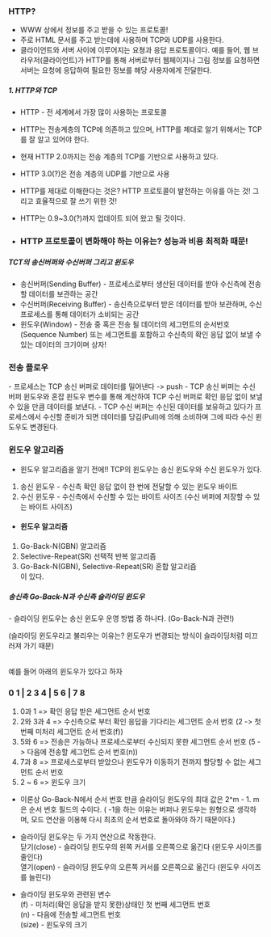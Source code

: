 ### HTTP?
- WWW 상에서 정보를 주고 받을 수 있는 프로토콜!
- 주로 HTML 문서를 주고 받는데에 사용하며 TCP와 UDP를 사용한다.
- 클라이언트와 서버 사이에 이루어지는 요쳥과 응답 프로토콜이다. 예를 들어, 웹 브라우저(클라이언트)가 HTTP를 통해 서버로부터 웹페이지나 그림 정보를 요청하면 서버는 요청에 응답하여 필요한 정보를 해당 사용자에게 전달한다.

##### 1. HTTP와 TCP
- HTTP - 전 세계에서 가장 많이 사용하는 프로토콜
- HTTP는 전송계층의 TCP에 의존하고 있으며, HTTP를 제대로 알기 위해서는 TCP를 잘 알고 있어야 한다.
- 현재 HTTP 2.0까지는 전송 계층의 TCP를 기반으로 사용하고 있다.
- HTTP 3.0(?)은 전송 계층의 UDP를 기반으로 사용
  
- HTTP를 제대로 이해한다는 것은? HTTP 프로토콜이 발전하는 이유를 아는 것! 그리고 효율적으로 잘 쓰기 위한 것!
- HTTP는 0.9~3.0(?)까지 업데이트 되어 왔고 될 것이다.
  
- <h3>HTTP 프로토콜이 변화해야 하는 이유는? 성능과 비용 최적화 때문!</h3>
  
  
##### TCT의 송신버퍼와 수신버퍼 그리고 윈도우
- 송신버퍼(Sending Buffer) - 프로세스로부터 생산된 데이터를 받아 수신측에 전송할 데이터를 보관하는 공간
- 수신버퍼(Receiving Buffer) - 송신측으로부터 받은 데이터를 받아 보관하며, 수신 프로세스를 통해 데이터가 소비되는 공간
- 윈도우(Window) - 전송 중 혹은 전송 될 데이터의 세그먼트의 순서번호(Sequence Number) 또는 세그먼트를 포함하고 수신측의 확인 응답 없이 보낼 수 있는 데이터의 크기이며 상자!

<h3>전송 플로우</h3>
- 프로세스는 TCP 송신 버퍼로 데이터를 밀어낸다 -> push
- TCP 송신 버퍼는 수신 버퍼 윈도우와 혼잡 윈도우 변수를 통해 계산하여 TCP 수신 버퍼로 확인 응답 없이 보낼 수 있을 만큼 데이터를 보낸다.
- TCP 수신 버퍼는 수신된 데이터를 보유하고 있다가 프로세스에서 수신할 준비가 되면 데이터를 당김(Pull)에 의해 소비하며 그에 따라 수신 윈도우도 변경된다.

### 윈도우 알고리즘
- 윈도우 알고리즘을 알기 전에!!
TCP의 윈도우는 송신 윈도우와 수신 윈도우가 있다.<br>
1. 송신 윈도우 - 수신측 확인 응답 없이 한 번에 전달할 수 있는 윈도우 바이트
2. 수신 윈도우 - 수신측에서 수신할 수 있는 바이트 사이즈 (수신 버퍼에 저장할 수 있는 바이트 사이즈)

- <h4>윈도우 알고리즘</h4>
1. Go-Back-N(GBN) 알고리즘
2. Selective-Repeat(SR) 선택적 반복 알고리즘
3. Go-Back-N(GBN), Selective-Repeat(SR) 혼합 알고리즘<br>
이 있다.<br>

<h5>송신측 Go-Back-N과 수신측 슬라이딩 윈도우</h5>
<p>- 슬라이딩 윈도우는 송신 윈도우 운영 방법 중 하나다. (Go-Back-N과 관련!)</p>
  (슬라이딩 윈도우라고 불리우는 이유는? 윈도우가 변경되는 방식이 슬라이딩처럼 미끄러져 가기 때문)<br><br>

예를 들어 아래의 윈도우가 있다고 하자
<h3>0  1  |  2  3  4  |  5  6  |  7  8</h3>

1. 0과 1 => 확인 응답 받은 세그먼트 순서 번호
2. 2와 3과 4 => 수신측으로 부터 확인 응답을 기다리는 세그먼트 순서 번호 (2 -> 첫 번째 미처리 세그먼트 순서 번호(f))
3. 5와 6 => 전송은 가능하나 프로세스로부터 수신되지 못한 세그먼트 순서 번호 (5 -> 다음에 전송할 세그먼트 순서 번호(n))
4. 7과 8 => 프로세스로부터 받았으나 윈도우가 이동하기 전까지 할당할 수 없는 세그먼트 순서 번호
5. 2 ~ 6 => 윈도우 크기

- 이론상 Go-Back-N에서 순서 번호 만큼 슬라이딩 윈도우의 최대 값은 2^m - 1. m은 순서 번호 필드의 수이다. ( -1을 하는 이유는 버퍼나 윈도우는 원형으로 생각하며, 모드 연산을 이용해 다시 최초의 순서 번호로 돌아와야 하기 때문이다.)

- 슬라이딩 윈도우는 두 가지 연산으로 작동한다.<br>
  닫기(close) - 슬라이딩 윈도우의 왼쪽 커서를 오른쪽으로 옮긴다 (윈도우 사이즈를 줄인다)<br>
  열기(open) - 슬라이딩 윈도우의 오른쪽 커서를 오른쪽으로 옮긴다 (윈도우 사이즈를 늘린다)<br>

- 슬라이딩 윈도우와 관련된 변수<br>
  (f) - 미처리(확인 응답을 받지 못한)상태인 첫 번째 세그먼트 번호<br>
  (n) - 다음에 전송할 세그먼트 번호<br>
  (size) - 윈도우의 크기<br>
  
